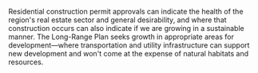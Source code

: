 Residential construction permit approvals can indicate the health of the region's real estate sector and general desirability, and where that construction occurs can also indicate if we are growing in a sustainable manner. The Long-Range Plan seeks growth in appropriate areas for development—where transportation and utility infrastructure can support new development and won't come at the expense of natural habitats and resources.